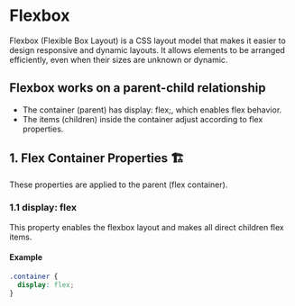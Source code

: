 # Flexbox

Flexbox (Flexible Box Layout) is a CSS layout model that makes it easier to design responsive and dynamic layouts. It allows elements to be arranged efficiently, even when their sizes are unknown or dynamic.

## Flexbox works on a parent-child relationship

- The container (parent) has display: flex;, which enables flex behavior.
- The items (children) inside the container adjust according to flex properties.

## 1. Flex Container Properties 🏗️

These properties are applied to the parent (flex container).

### 1.1 display: flex

This property enables the flexbox layout and makes all direct children flex items.

#### Example
```css
.container {
  display: flex;
}
```
